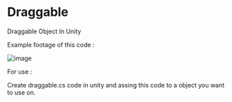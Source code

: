 # Draggable
Draggable Object In Unity

Example footage of this code : 

![image](https://github.com/girayumitkan/Draggable/assets/55592038/76581baa-fa58-4312-84ab-e72c06f82ca3)

For use : 

Create draggable.cs code in unity and assing this code to a object you want to use on.
